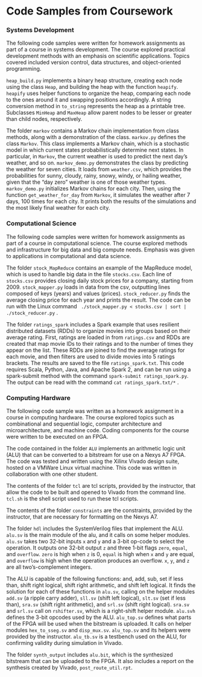 # Code Samples from Coursework

### Systems Development
The following code samples were written for homework assignments as part of a course in systems development. The course explored practical development methods with an emphasis on scientific applications. Topics covered included version control, data structures, and object-oriented programming. 

`heap_build.py` implements a binary heap structure, creating each node using the class `Heap`, and building the heap with the function `heapify`. `heapify` uses helper functions to organize the heap, comparing each node to the ones around it and swapping positions accordingly. A string conversion method in `to_string` represents the heap as a printable tree. Subclasses `MinHeap` and `MaxHeap` allow parent nodes to be lesser or greater than child nodes, respectively.

The folder `markov` contains a Markov chain implementation from class methods, along with a demonstration of the class. `markov.py` defines the class `Markov`. This class implements a Markov chain, which is a stochastic model in which current states probabilistically determine next states. In particular, in `Markov`, the current weather is used to predict the next day’s weather, and so on. `markov_demo.py` demonstrates the class by predicting the weather for seven cities. It loads from `weather.csv`, which provides the probabilities for sunny, cloudy, rainy, snowy, windy, or hailing weather, given that the “day zero” weather is one of those weather types. `markov_demo.py` initializes Markov chains for each city. Then, using the function `get_weather_for_day` from `Markov`, it simulates the weather after 7 days, 100 times for each city. It prints both the results of the simulations and the most likely final weather for each city. 

### Computational Science
The following code samples were written for homework assignments as part of a course in computational science. The course explored methods and infrastructure for big data and big compute needs. Emphasis was given to applications in computational and data science.  

The folder `stock_MapReduce` contains an example of the MapReduce model, which is used to handle big data in the file `stocks.csv`. Each line of `stocks.csv` provides closing daily stock prices for a company, starting from 2009. `stock_mapper.py` loads in data from the csv, outputting lines composed of keys (years) and values (prices). `stock_reducer.py` finds the average closing price for each year and prints the result. The code can be run with the Linux command  ` ./stock_mapper.py < stocks.csv | sort | ./stock_reducer.py` . 

The folder `ratings_spark` includes a Spark example that uses resilient distributed datasets (RDDs) to organize movies into groups based on their average rating. First, ratings are loaded in from `ratings.csv` and RDDs are created that map movie IDs to their ratings and to the number of times they appear on the list. These RDDs are joined to find the average ratings for each movie, and then filters are used to divide movies into 5 ratings brackets. The results are saved to the file `ratings_spark.txt`. This code requires Scala, Python, Java, and Apache Spark 2, and can be run using a spark-submit method with the command `spark-submit ratings_spark.py`. The output can be read with the command `cat ratings_spark.txt/*` .

### Computing Hardware
The following code sample was written as a homework assignment in a course in computing hardware. The course explored topics such as combinational and sequential logic, computer architecture and microarchitecture, and machine code. Coding components for the course were written to be executed on an FPGA. 

The code contained in the folder `ALU` implements an arithmetic logic unit (ALU) that can be converted to a bitstream for use on a Nexys A7 FPGA. The code was tested and written using the Xilinx Vivado design suite, hosted on a VMWare Linux virtual machine. This code was written in collaboration with one other student. 

The contents of the folder `tcl` are tcl scripts, provided by the instructor, that allow the code to be built and opened to Vivado from the command line. `tcl.sh` is the shell script used to run these tcl scripts. 

The contents of the folder `constraints` are the constraints, provided by the instructor, that are necessary for formatting on the Nexys A7.

The folder `hdl` includes the SystemVerilog files that implement the ALU. `alu.sv` is the main module of the alu, and it calls on some helper modules. `alu.sv` takes two 32-bit inputs `x` and `y` and a 3-bit op-code to select the operation. It outputs one 32-bit output `z` and three 1-bit flags `zero`, `equal`, and `overflow`. `zero` is high when `z` is 0, `equal` is high when `x` and `y` are equal, and `overflow` is high when the operation produces an overflow. `x`, `y`, and `z` are all two’s-complement integers. 

The ALU is capable of the following functions: and, add, sub, set if less than, shift right logical, shift right arithmetic, and shift left logical. It finds the solution for each of these functions in `alu.sv`, calling on the helper modules `add.sv` (a ripple carry adder), `sll.sv` (shift left logical), `slt.sv` (set if less than), `sra.sv` (shift right arithmetic), and `srl.sv` (shift right logical). `sra.sv` and `srl.sv` call on `rshifter.sv`, which is a right-shift helper module. `alu.svh` defines the 3-bit opcodes used by the ALU. `alu_top.sv` defines what parts of the FPGA will be used when the bitstream is uploaded. It calls on helper modules `hex_to_sseg.sv` and `disp_mux.sv`. `alu_top.sv` and its helpers were provided by the instructor. `alu_tb.sv` is a testbench used on the ALU, for confirming validity during simulation in Vivado.

The folder `synth_output` includes `alu.bit`, which is the synthesized bitstream that can be uploaded to the FPGA. It also includes a report on the synthesis created by Vivado, `post_route_util.rpt`. 
